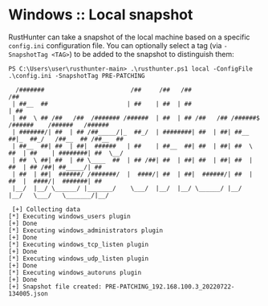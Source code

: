 # Windows :: Local snapshot

RustHunter can take a snapshot of the local machine based on a specific `config.ini` configuration file. You can optionally select a tag (via `-SnapshotTag <TAG>`) to be added to the snapshot to distinguish them:

```console
PS C:\Users\user\rusthunter-main> .\rusthunter.ps1 local -ConfigFile .\config.ini -SnapshotTag PRE-PATCHING

  /#######                        /##     /##   /##                       /##                          
 | ##__  ##                      | ##    | ##  | ##                      | ##                          
 | ##  \ ## /##   /##  /####### /######  | ##  | ## /##   /## /######$  /######    /######   /######   
 | #######/| ##  | ## /##_____/|_  ##_/  | ########| ##  | ##| ##__  ##|_  ##_/   /##__  ## /##__  ##  
 | ##__  ##| ##  | ##|  ######   | ##    | ##__  ##| ##  | ##| ##  \ ##  | ##    | ########| ##  \__/  
 | ##  \ ##| ##  | ## \____  ##  | ## /##| ##  | ##| ##  | ##| ##  | ##  | ## /##| ##_____/| ##        
 | ##  | ##|  ######/ /#######/  |  ####/| ##  | ##|  ######/| ##  | ##  |  ####/|  #######| ##        
 |__/  |__/ \______/ |_______/    \___/  |__/  |__/ \______/ |__/  |__/   \___/   \_______/|__/        

 [+] Collecting data 
[*] Executing windows_users plugin
[+] Done
[*] Executing windows_administrators plugin
[+] Done
[*] Executing windows_tcp_listen plugin
[+] Done
[*] Executing windows_udp_listen plugin
[+] Done
[*] Executing windows_autoruns plugin
[+] Done
[+] Snapshot file created: PRE-PATCHING_192.168.100.3_20220722-134005.json
```